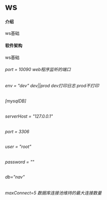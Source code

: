 # ws

#### 介绍
ws基础

#### 软件架构
ws基础



###### port = 10090 web程序监听的端口
###### env = "dev" dev||prod dev打印日志 prod不打印
###### [mysqlDB]
###### serverHost = "127.0.0.1"
###### port = 3306
###### user = "root"
###### password = ""
###### db="nav"
###### maxConnect=5 数据库连接池维持的最大连接数量


